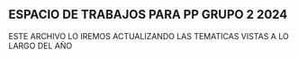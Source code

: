 <h2>ESPACIO DE TRABAJOS PARA PP GRUPO 2 2024</h2>
<P>ESTE ARCHIVO LO IREMOS ACTUALIZANDO LAS TEMATICAS VISTAS A LO LARGO DEL AÑO</P>
